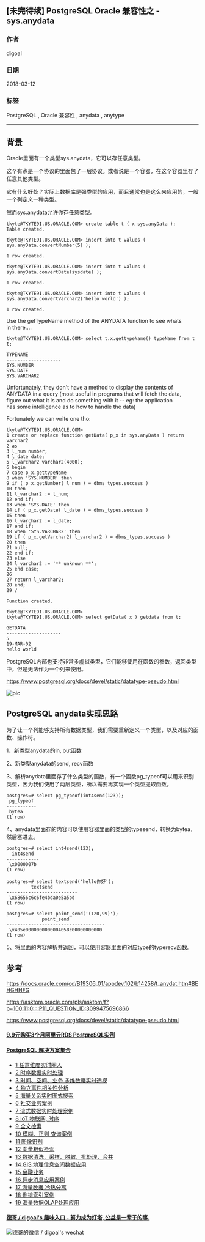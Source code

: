 ## [未完待续] PostgreSQL Oracle 兼容性之 - sys.anydata  
                                                           
### 作者                                                           
digoal                                                           
                                                           
### 日期                                                           
2018-03-12                                                         
                                                           
### 标签                                                           
PostgreSQL , Oracle 兼容性 , anydata , anytype       
                                                           
----                                                           
                                                           
## 背景     
Oracle里面有一个类型sys.anydata，它可以存任意类型。  
  
这个有点是一个协议的里面包了一层协议。或者说是一个容器，在这个容器里存了任意其他类型。  
  
它有什么好处？实际上数据库是强类型的应用，而且通常也是这么来应用的，一般一个列定义一种类型。  
  
然而sys.anydata允许你存任意类型。  
  
```  
tkyte@TKYTE9I.US.ORACLE.COM> create table t ( x sys.anyData );   
Table created.   
  
tkyte@TKYTE9I.US.ORACLE.COM> insert into t values ( sys.anyData.convertNumber(5) );   
  
1 row created.   
  
tkyte@TKYTE9I.US.ORACLE.COM> insert into t values ( sys.anyData.convertDate(sysdate) );   
  
1 row created.   
  
tkyte@TKYTE9I.US.ORACLE.COM> insert into t values ( sys.anyData.convertVarchar2('hello world') );   
  
1 row created.   
```  
  
  
Use the getTypeName method of the ANYDATA function to see whats   
in there....   
  
```  
tkyte@TKYTE9I.US.ORACLE.COM> select t.x.gettypeName() typeName from t t;   
  
TYPENAME   
--------------------   
SYS.NUMBER   
SYS.DATE   
SYS.VARCHAR2   
```  
  
  
Unfortunately, they don't have a method to display the contents of   
ANYDATA in a query (most useful in programs that will fetch the data,   
figure out what it is and do something with it -- eg: the application   
has some intelligence as to how to handle the data)   
  
Fortunately we can write one tho:   
  
```  
tkyte@TKYTE9I.US.ORACLE.COM>   
1 create or replace function getData( p_x in sys.anyData ) return varchar2   
2 as   
3 l_num number;   
4 l_date date;   
5 l_varchar2 varchar2(4000);   
6 begin   
7 case p_x.gettypeName   
8 when 'SYS.NUMBER' then   
9 if ( p_x.getNumber( l_num ) = dbms_types.success )   
10 then   
11 l_varchar2 := l_num;   
12 end if;   
13 when 'SYS.DATE' then   
14 if ( p_x.getDate( l_date ) = dbms_types.success )   
15 then   
16 l_varchar2 := l_date;   
17 end if;   
18 when 'SYS.VARCHAR2' then   
19 if ( p_x.getVarchar2( l_varchar2 ) = dbms_types.success )   
20 then   
21 null;   
22 end if;   
23 else   
24 l_varchar2 := '** unknown **';   
25 end case;   
26   
27 return l_varchar2;   
28 end;   
29 /   
  
Function created.   
  
tkyte@TKYTE9I.US.ORACLE.COM>   
tkyte@TKYTE9I.US.ORACLE.COM> select getData( x ) getdata from t;   
  
GETDATA   
--------------------   
5   
19-MAR-02   
hello world   
```  
  
PostgreSQL内部也支持非常多虚拟类型，它们能够使用在函数的参数，返回类型中，但是无法作为一个列来使用。  
  
  
https://www.postgresql.org/docs/devel/static/datatype-pseudo.html  
  
![pic](20180312_06_pic_001.jpg)  
  
## PostgreSQL anydata实现思路  
为了让一个列能够支持所有数据类型，我们需要重新定义一个类型，以及对应的函数、操作符。  
  
1、新类型anydata的in, out函数  
  
2、新类型anydata的send, recv函数  
  
3、解析anydata里面存了什么类型的函数，有一个函数pg_typeof可以用来识别类型，因为我们使用了两层类型，所以需要再实现一个类型提取函数。  
  
```  
postgres=# select pg_typeof(int4send(123));  
 pg_typeof   
-----------  
 bytea  
(1 row)  
```  
  
4、anydata里面存的内容可以使用容器里面的类型的typesend，转换为bytea，然后塞进去。  
  
```  
postgres=# select int4send(123);  
  int4send    
------------  
 \x0000007b  
(1 row)  
  
postgres=# select textsend('hello你好');  
         textsend           
--------------------------  
 \x68656c6c6fe4bda0e5a5bd  
(1 row)  
  
postgres=# select point_send('(120,99)');  
             point_send               
------------------------------------  
 \x405e0000000000004058c00000000000  
(1 row)  
```  
  
5、将里面的内容解析并返回，可以使用容器里面的对应type的typerecv函数。  
  
## 参考  
https://docs.oracle.com/cd/B19306_01/appdev.102/b14258/t_anydat.htm#BEHGHHFG  
  
https://asktom.oracle.com/pls/asktom/f?p=100:11:0::::P11_QUESTION_ID:3099475696866  
  
https://www.postgresql.org/docs/devel/static/datatype-pseudo.html  
  
  
  
  
  
  
  
  
  
  
  
  
  
  
  
  
  
  
  
  
  
  
  
  
  
  
  
  
  
  
  
  
  
  
  
  
  
  
  
  
  
  
  
  
  
  
  
  
  
  
  
  
  
  
  
#### [9.9元购买3个月阿里云RDS PostgreSQL实例](https://www.aliyun.com/database/postgresqlactivity "57258f76c37864c6e6d23383d05714ea")
  
  
#### [PostgreSQL 解决方案集合](https://yq.aliyun.com/topic/118 "40cff096e9ed7122c512b35d8561d9c8")
- [1 任意维度实时圈人](https://yq.aliyun.com/topic/118 "40cff096e9ed7122c512b35d8561d9c8")
- [2 时序数据实时处理](https://yq.aliyun.com/topic/118 "40cff096e9ed7122c512b35d8561d9c8")
- [3 时间、空间、业务 多维数据实时透视](https://yq.aliyun.com/topic/118 "40cff096e9ed7122c512b35d8561d9c8")
- [4 独立事件相关性分析](https://yq.aliyun.com/topic/118 "40cff096e9ed7122c512b35d8561d9c8")
- [5 海量关系实时图式搜索](https://yq.aliyun.com/topic/118 "40cff096e9ed7122c512b35d8561d9c8")
- [6 社交业务案例](https://yq.aliyun.com/topic/118 "40cff096e9ed7122c512b35d8561d9c8")
- [7 流式数据实时处理案例](https://yq.aliyun.com/topic/118 "40cff096e9ed7122c512b35d8561d9c8")
- [8 IoT 物联网, 时序](https://yq.aliyun.com/topic/118 "40cff096e9ed7122c512b35d8561d9c8")
- [9 全文检索](https://yq.aliyun.com/topic/118 "40cff096e9ed7122c512b35d8561d9c8")
- [10 模糊、正则 查询案例](https://yq.aliyun.com/topic/118 "40cff096e9ed7122c512b35d8561d9c8")
- [11 图像识别](https://yq.aliyun.com/topic/118 "40cff096e9ed7122c512b35d8561d9c8")
- [12 向量相似检索](https://yq.aliyun.com/topic/118 "40cff096e9ed7122c512b35d8561d9c8")
- [13 数据清洗、采样、脱敏、批处理、合并](https://yq.aliyun.com/topic/118 "40cff096e9ed7122c512b35d8561d9c8")
- [14 GIS 地理信息空间数据应用](https://yq.aliyun.com/topic/118 "40cff096e9ed7122c512b35d8561d9c8")
- [15 金融业务](https://yq.aliyun.com/topic/118 "40cff096e9ed7122c512b35d8561d9c8")
- [16 异步消息应用案例](https://yq.aliyun.com/topic/118 "40cff096e9ed7122c512b35d8561d9c8")
- [17 海量数据 冷热分离](https://yq.aliyun.com/topic/118 "40cff096e9ed7122c512b35d8561d9c8")
- [18 倒排索引案例](https://yq.aliyun.com/topic/118 "40cff096e9ed7122c512b35d8561d9c8")
- [19 海量数据OLAP处理应用](https://yq.aliyun.com/topic/118 "40cff096e9ed7122c512b35d8561d9c8")
  
  
#### [德哥 / digoal's 趣味入口 - 努力成为灯塔, 公益是一辈子的事.](https://github.com/digoal/blog/blob/master/README.md "22709685feb7cab07d30f30387f0a9ae")
  
  
![德哥的微信 / digoal's wechat](../pic/digoal_weixin.jpg "f7ad92eeba24523fd47a6e1a0e691b59")
  

